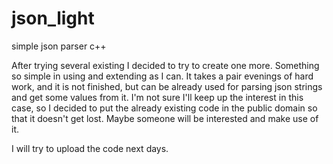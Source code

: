 # json_light
simple json parser c++

After trying several existing I decided to try to create one more. Something so simple in using and extending as I can.
It takes a pair evenings of hard work, and it is not finished, but can be already used for parsing json strings and get some values from it.
I'm not sure I'll keep up the interest in this case, so I decided to put the already existing code in the public domain so that it doesn't get lost. Maybe someone will be interested and make use of it.

I will try to upload the code next days.
